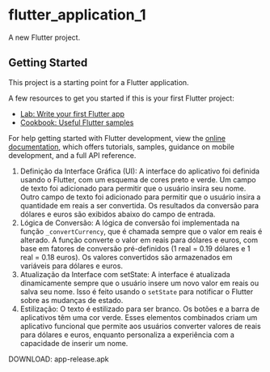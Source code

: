# flutter_application_1

A new Flutter project.

## Getting Started

This project is a starting point for a Flutter application.

A few resources to get you started if this is your first Flutter project:

- [Lab: Write your first Flutter app](https://docs.flutter.dev/get-started/codelab)
- [Cookbook: Useful Flutter samples](https://docs.flutter.dev/cookbook)

For help getting started with Flutter development, view the
[online documentation](https://docs.flutter.dev/), which offers tutorials,
samples, guidance on mobile development, and a full API reference.

1. Definição da Interface Gráfica (UI):
A interface do aplicativo foi definida usando o Flutter, com um esquema de cores preto e verde.
Um campo de texto foi adicionado para permitir que o usuário insira seu nome.
Outro campo de texto foi adicionado para permitir que o usuário insira a quantidade em reais a ser convertida.
Os resultados da conversão para dólares e euros são exibidos abaixo do campo de entrada.
2. Lógica de Conversão:
A lógica de conversão foi implementada na função `_convertCurrency`, que é chamada sempre que o valor em reais é alterado.
A função converte o valor em reais para dólares e euros, com base em fatores de conversão pré-definidos (1 real = 0.19 dólares e 1 real = 0.18 euros).
Os valores convertidos são armazenados em variáveis para dólares e euros.
3. Atualização da Interface com setState:
A interface é atualizada dinamicamente sempre que o usuário insere um novo valor em reais ou salva seu nome. Isso é feito usando o `setState` para notificar o Flutter sobre as mudanças de estado.
4. Estilização:
O texto é estilizado para ser branco.
Os botões e a barra de aplicativos têm uma cor verde.
Esses elementos combinados criam um aplicativo funcional que permite aos usuários converter valores de reais para dólares e euros, enquanto personaliza a experiência com a capacidade de inserir um nome.

DOWNLOAD: app-release.apk
